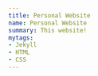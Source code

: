 ```yaml
---
title: Personal Website
name: Personal Website
summary: This website!
mytags:
- Jekyll
- HTML
- CSS
---
```


